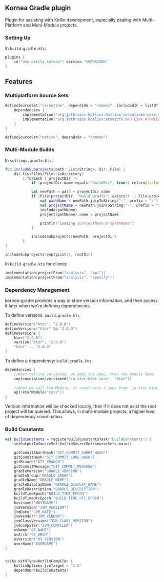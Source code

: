 ## Kornea Gradle plugin

Plugin for assisting with Kotlin development, especially dealing with Multi-Platform and Multi-Module projects.

### Setting Up

In `build.gradle.kts`:

```kotlin
plugins {
    id("dev.brella.kornea") version "%VERSION%"
}
```

## Features

### Multiplatform Source Sets

```kotlin
defineSourceSet("coroutine", dependsOn = "common", includedIn = listOf("jvm", "js")) {
    dependencies {
        implementation("org.jetbrains.kotlinx:kotlinx-coroutines-core:$KOTLINX_COROUTINES_VERSION")
        implementation("org.jetbrains.kotlinx:atomicfu:$KOTLINX_ATOMICFU_VERSION")
    }
}

defineSourceSet("native", dependsOn = "common")
```

### Multi-Module Builds

In `settings.gradle.kts`:

```kotlin
fun includeSubprojects(path: List<String>, dir: File) {
    dir.listFiles(File::isDirectory)
        ?.forEach { projectDir ->
            if (projectDir.name.equals("buildSrc", true)) return@forEach

            val newPath = path + projectDir.name
            if (File(projectDir, "build.gradle").exists() || File(projectDir, "build.gradle.kts").exists()) {
                val pathName = newPath.joinToString(":", prefix = ":")
                val projectName = newPath.joinToString("-", prefix = "${rootProject.name}-")
                include(pathName)
                project(pathName).name = projectName

                println("Loading $projectName @ $pathName")
            }

            includeSubprojects(newPath, projectDir)
        }
}

includeSubprojects(emptyList(), rootDir)
```

In `build.gradle.kts` for clients:
```kotlin
implementation(projectFrom("analysis", "api"))
implementation(projectFrom("analysis", "spotify"))
```

### Dependency Management

kornea-gradle provides a way to store version information, and then access it later when we're defining dependencies.

To define versions: 
`build.gradle.kts`
```kotlin
defineVersion("ktor", "2.0.0")
defineVersions("ktor" to "2.0.0")
defineVersions {
    ktor("2.0.0")
    version("ktor", "2.0.0")
    "ktor" .. "2.0.0"
}
```

To define a dependency:
`build.gradle.kts`
```kotlin
dependencies {
    //When calling versioned, we pass the spec, then the module name
    implementation(versioned("io.ktor:ktor-core", "ktor"))
    
    //When we call ktorModule, it constructs a spec from `io.ktor:ktor-$module`
    api(ktorModule("core"))
}
```

Version information will be checked locally, then if it does not exist the root project will be queried. 
This allows, in multi-module projects, a higher level of dependency coordination.

### Build Constants

```kotlin
val buildConstants = registerBuildConstantsTask("buildConstants") {
    setOutputInSourceSet(kotlinSourceSet(sourceSets.main))

    gitCommitShortHash("GIT_COMMIT_SHORT_HASH")
    gitCommitHash("GIT_COMMIT_LONG_HASH")
    gitBranch("GIT_BRANCH")
    gitCommitMessage("GIT_COMMIT_MESSAGE")
    gradleVersion("GRADLE_VERSION")
    gradleGroup("GRADLE_GROUP")
    gradleName("GRADLE_NAME")
    gradleDisplayName("GRADLE_DISPLAY_NAME")
    gradleDescription("GRADLE_DESCRIPTION")
    buildTimeEpoch("BUILD_TIME_EPOCH")
    buildTimeUtcEpoch("BUILD_TIME_UTC_EPOCH")
    hostname("HOSTNAME")
    jvmVersion("JVM_VERSION")
    jvmDate("JVM_DATE")
    jvmVendor("JVM_VENDOR")
    jvmClassVersion("JVM_CLASS_VERSION")
    jvmCompiler("JVM_COMPILER")
    osName("OS_NAME")
    osArch("OS_ARCH")
    osVersion("OS_VERSION")
    userName("USERNAME")
}


tasks.withType<KotlinCompile> {
    kotlinOptions.jvmTarget = "1.8"
    dependsOn(buildConstants)
}
```